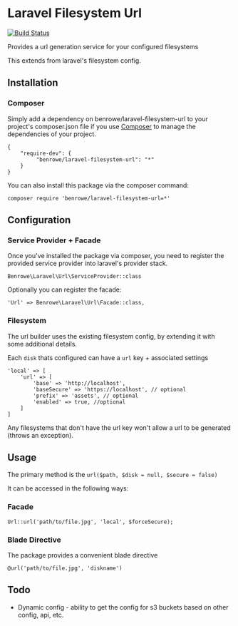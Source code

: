 # Laravel Filesystem Url
[![Build Status](https://travis-ci.org/benrowe/laravel-filesystem-url.svg?branch=master)](https://travis-ci.org/benrowe/laravel-filesystem-url)

Provides a url generation service for your configured filesystems

This extends from laravel's filesystem config.

## Installation

### Composer

Simply add a dependency on benrowe/laravel-filesystem-url to your project's composer.json file if you use [Composer]() to manage the dependencies of your project.

    {
        "require-dev": {
             "benrowe/laravel-filesystem-url": "*"
        }
    }

You can also install this package via the composer command:

    composer require 'benrowe/laravel-filesystem-url=*'

## Configuration

### Service Provider + Facade

Once you've installed the package via composer, you need to register the provided
service provider into laravel's provider stack.

    Benrowe\Laravel\Url\ServiceProvider::class

Optionally you can register the facade:

    'Url' => Benrowe\Laravel\Url\Facade::class,

### Filesystem

The url builder uses the existing filesystem config, by extending it with some additional details.

Each `disk` thats configured can have a `url` key + associated settings

    'local' => [
        'url' => [
            'base' => 'http://localhost',
            'baseSecure' => 'https://localhost', // optional
            'prefix' => 'assets', // optional
            'enabled' => true, //optional
        ]
    ]

Any filesystems that don't have the url key won't allow a url to be generated (throws an exception).

## Usage

The primary method is the `url($path, $disk = null, $secure = false)`

It can be accessed in the following ways:

### Facade

    Url::url('path/to/file.jpg', 'local', $forceSecure);

### Blade Directive

The package provides a convenient blade directive

    @url('path/to/file.jpg', 'diskname')

## Todo

* Dynamic config - ability to get the config for s3 buckets based on other config, api, etc.
